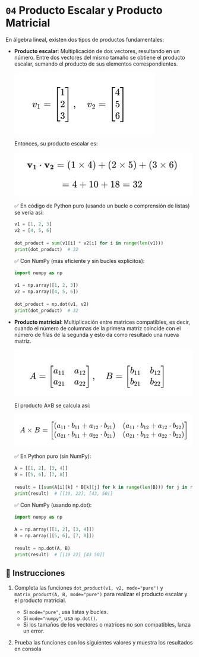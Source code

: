 # `04` Producto Escalar y Producto Matricial  

En álgebra lineal, existen dos tipos de productos fundamentales:

- **Producto escalar**: Multiplicación de dos vectores, resultando en un número. Entre dos vectores del mismo tamaño se obtiene el producto escalar, sumando el producto de sus elementos correspondientes.  

    ![image-vector](/.learn/assets/vectors1.png)

    Entonces, su producto escalar es:

    ![image-result](/.learn/assets/vectors3.png)


    ✅ En código de Python puro (usando un bucle o comprensión de listas) se veria así:

    ```python
    v1 = [1, 2, 3]
    v2 = [4, 5, 6]

    dot_product = sum(v1[i] * v2[i] for i in range(len(v1)))
    print(dot_product)  # 32
    ```

    ✅ Con NumPy (más eficiente y sin bucles explícitos):

    ```python
    import numpy as np

    v1 = np.array([1, 2, 3])
    v2 = np.array([4, 5, 6])

    dot_product = np.dot(v1, v2)
    print(dot_product)  # 32
    ```



- **Producto matricial**: Multiplicación entre matrices compatibles, es decir, cuando el número de columnas de la primera matriz coincide con el número de filas de la segunda y esto da como resultado una nueva matriz.  

    ![image-vector2](/.learn/assets/vectors4.png)

    El producto A×B se calcula así:

    ![image-result2](/.learn/assets/vectors5.png)


    ✅ En Python puro (sin NumPy):

    ```python
    A = [[1, 2], [3, 4]]
    B = [[5, 6], [7, 8]]

    result = [[sum(A[i][k] * B[k][j] for k in range(len(B))) for j in range(len(B[0]))] for i in range(len(A))]
    print(result)  # [[19, 22], [43, 50]]
    ```

    ✅ Con NumPy (usando np.dot):

    ```python
    import numpy as np

    A = np.array([[1, 2], [3, 4]])
    B = np.array([[5, 6], [7, 8]])

    result = np.dot(A, B)
    print(result)  # [[19 22] [43 50]]
    ```

## 📝 Instrucciones

1. Completa las funciones `dot_product(v1, v2, mode="pure")` y `matrix_product(A, B, mode="pure")` para realizar el producto escalar y el producto matricial.

    - Si `mode="pure"`, usa listas y bucles.
    - Si `mode="numpy"`, usa `np.dot()`.
    - Si los tamaños de los vectores o matrices no son compatibles, lanza un error.

2. Prueba las funciones con los siguientes valores y muestra los resultados en consola